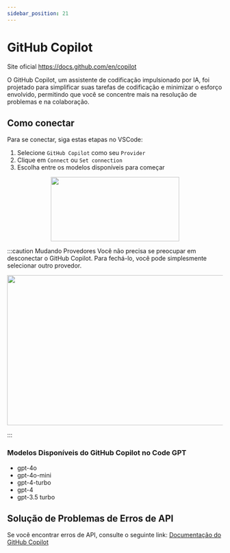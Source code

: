 ```yaml
---
sidebar_position: 21
---
```


# GitHub Copilot

Site oficial https://docs.github.com/en/copilot

O GitHub Copilot, um assistente de codificação impulsionado por IA, foi projetado para simplificar suas tarefas de codificação e minimizar o esforço envolvido, permitindo que você se concentre mais na resolução de problemas e na colaboração.

## Como conectar

Para se conectar, siga estas etapas no VSCode:

1. Selecione `GitHub Copilot` como seu `Provider`
2. Clique em `Connect` ou `Set connection`
3. Escolha entre os modelos disponíveis para começar

<p align="center">
  <img width="300" height="150" src="https://github.com/user-attachments/assets/64c3d5c4-ca9f-435c-aed7-cd80f8004666" />
</p>

:::caution Mudando Provedores
Você não precisa se preocupar em desconectar o GitHub Copilot. Para fechá-lo, você pode simplesmente selecionar outro provedor.

<p align="center">
  <img width="600" height="350" src="https://github.com/user-attachments/assets/b3466304-2bac-4336-9688-b3507c1473ec" />
</p>
:::

### Modelos Disponíveis do GitHub Copilot no Code GPT

- gpt-4o
- gpt-4o-mini
- gpt-4-turbo
- gpt-4
- gpt-3.5 turbo

## Solução de Problemas de Erros de API

Se você encontrar erros de API, consulte o seguinte link: [Documentação do GitHub Copilot](https://docs.github.com/en/copilot/about-github-copilot/what-is-github-copilot)
